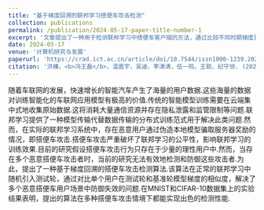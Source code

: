 ```yaml
---
title: "基于梯度回溯的联邦学习搭便车攻击检测"
collection: publications
permalink: /publication/2024-05-17-paper-title-number-1
excerpt: '文章提出了一种用于检测联邦学习中搭便车客户端的方法，通过比较不同时期梯度更新的相似性来检测攻击者.'
date: 2024-05-17
venue: '计算机研究与发展'
paperurl: 'https://crad.ict.ac.cn/article/doi/10.7544/issn1000-1239.202330886'
citation: '洪榛，<b>冯王磊</b>，温震宇，吴迪，李涛涛，伍一鸣，王聪，纪守领. (2024). &quot;基于梯度回溯的联邦学习搭便车攻击检测.&quot; <i>计算机研究与发展</i>.（EI检索）'
---
```


随着车联网的发展，快速增长的智能汽车产生了海量的用户数据.这些海量的数据对训练智能化的车联网应用模型有极高的价值.传统的智能模型训练需要在云端集中式地收集原始数据.这将消耗大量通信资源并存在隐私泄露和监管限制等问题.联邦学习提供了一种模型传输代替数据传输的分布式训练范式用于解决此类问题.然而，在实际的联邦学习系统中，存在恶意用户通过伪造本地模型骗取服务器奖励的情况，即搭便车攻击.搭便车攻击严重破坏了联邦学习的公平性，影响联邦学习的训练效果.目前的研究假设搭便车攻击行为只存在于少量的理性用户中.然而，当存在多个恶意搭便车攻击者时，当前的研究无法有效地检测和防御这些攻击者.为此，提出了一种基于梯度回溯的搭便车攻击检测算法.该算法在正常的联邦学习中随机引入测试轮，通过对比单个用户在测试轮和基准轮模型梯度的相似度，解决了多个恶意搭便车用户场景中防御失效的问题.在MNIST和CIFAR-10数据集上的实验结果表明，提出的算法在多种搭便车攻击情境下都能实现出色的检测性能.
